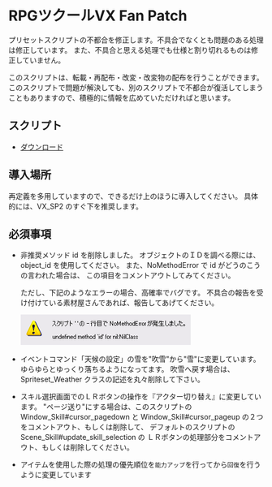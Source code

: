 # RPGツクールVX Fan Patch

プリセットスクリプトの不都合を修正します。不具合でなくとも問題のある処理は修正しています。
また、不具合と思える処理でも仕様と割り切れるものは修正していません。

このスクリプトは、転載・再配布・改変・改変物の配布を行うことができます。
このスクリプトで問題が解決しても、別のスクリプトで不都合が復活してしまうこともありますので、積極的に情報を広めていただければと思います。

## スクリプト

- [ダウンロード](https://github.com/cacao-soft/RMVX/raw/main/cao_sp.rb)

## 導入場所

再定義を多用していますので、できるだけ上のほうに導入してください。
具体的には、VX_SP2 のすぐ下を推奨します。



## 必須事項

- 非推奨メソッド id を削除しました。
  オブジェクトのＩＤを調べる際には、object_id を使用してください。
  また、NoMethodError で id がどうのこうの言われた場合は、
  この項目をコメントアウトしてみてください。

  ただし、下記のようなエラーの場合、高確率でバグです。
  不具合の報告を受け付けている素材屋さんであれば、報告してあげてください。

  ![NoMethodError](imgs/SS1009301085255.png)

- イベントコマンド「天候の設定」の雪を"吹雪"から"雪"に変更しています。
  ゆらゆらとゆっくり落ちるようになってます。
  吹雪へ戻す場合は、Spriteset_Weather クラスの記述を丸々削除して下さい。



- スキル選択画面でのＬＲボタンの操作を『アクター切り替え』に変更しています。
  "ページ送り"にする場合は、このスクリプトの Window_Skill#cursor_pagedown と
  Window_Skill#cursor_pageup の２つをコメントアウト、もしくは削除して、
  デフォルトのスクリプトの Scene_Skill#update_skill_selection の
  ＬＲボタンの処理部分をコメントアウト、もしくは削除してください。

- アイテムを使用した際の処理の優先順位を`能力アップ`を行ってから`回復`を行うように変更しています
